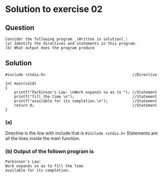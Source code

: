 # Solution to exercise 02


## Question
    Consider the following program _(Written in solution)_:
    (a) Identify the directives and statements in this program.
    (b) What output does the program produce

## Solution

```
#include <stdio.h>                                       //Directive

int main(void)
{
    printf("Parkinson's Law: \nWork expands so as to "); //Statement
    printf("fill the time \n");                          //Statement
    printf("available for its completion.\n");           //Statement
    return 0;                                            //Statement
}
```
### (a) 
Directive is the line with include that is `#include <stdio.h>`
Statements are all the lines inside the main function.

### (b) Output of the follown program is
    
```
Parkinson's Law:
Work expands so as to fill the time
available for its completion.
```

